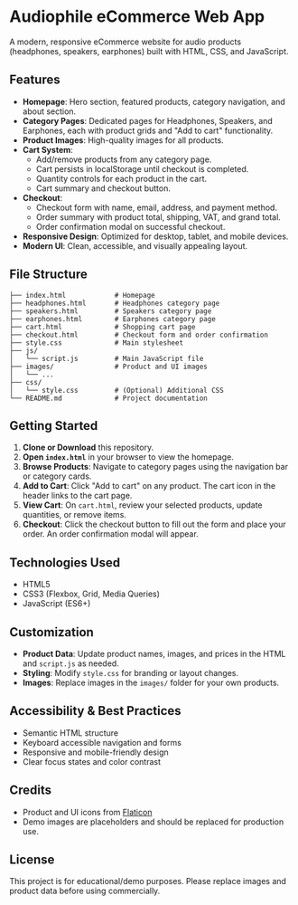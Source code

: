 # Audiophile eCommerce Web App

A modern, responsive eCommerce website for audio products (headphones, speakers, earphones) built with HTML, CSS, and JavaScript.

## Features

- **Homepage**: Hero section, featured products, category navigation, and about section.
- **Category Pages**: Dedicated pages for Headphones, Speakers, and Earphones, each with product grids and "Add to cart" functionality.
- **Product Images**: High-quality images for all products.
- **Cart System**:
  - Add/remove products from any category page.
  - Cart persists in localStorage until checkout is completed.
  - Quantity controls for each product in the cart.
  - Cart summary and checkout button.
- **Checkout**:
  - Checkout form with name, email, address, and payment method.
  - Order summary with product total, shipping, VAT, and grand total.
  - Order confirmation modal on successful checkout.
- **Responsive Design**: Optimized for desktop, tablet, and mobile devices.
- **Modern UI**: Clean, accessible, and visually appealing layout.

## File Structure

```
├── index.html            # Homepage
├── headphones.html       # Headphones category page
├── speakers.html         # Speakers category page
├── earphones.html        # Earphones category page
├── cart.html             # Shopping cart page
├── checkout.html         # Checkout form and order confirmation
├── style.css             # Main stylesheet
├── js/
│   └── script.js         # Main JavaScript file
├── images/               # Product and UI images
│   └── ...
├── css/
│   └── style.css         # (Optional) Additional CSS
└── README.md             # Project documentation
```

## Getting Started

1. **Clone or Download** this repository.
2. **Open `index.html`** in your browser to view the homepage.
3. **Browse Products**: Navigate to category pages using the navigation bar or category cards.
4. **Add to Cart**: Click "Add to cart" on any product. The cart icon in the header links to the cart page.
5. **View Cart**: On `cart.html`, review your selected products, update quantities, or remove items.
6. **Checkout**: Click the checkout button to fill out the form and place your order. An order confirmation modal will appear.

## Technologies Used

- HTML5
- CSS3 (Flexbox, Grid, Media Queries)
- JavaScript (ES6+)

## Customization

- **Product Data**: Update product names, images, and prices in the HTML and `script.js` as needed.
- **Styling**: Modify `style.css` for branding or layout changes.
- **Images**: Replace images in the `images/` folder for your own products.

## Accessibility & Best Practices

- Semantic HTML structure
- Keyboard accessible navigation and forms
- Responsive and mobile-friendly design
- Clear focus states and color contrast

## Credits

- Product and UI icons from [Flaticon](https://www.flaticon.com/)
- Demo images are placeholders and should be replaced for production use.

## License

This project is for educational/demo purposes. Please replace images and product data before using commercially.
